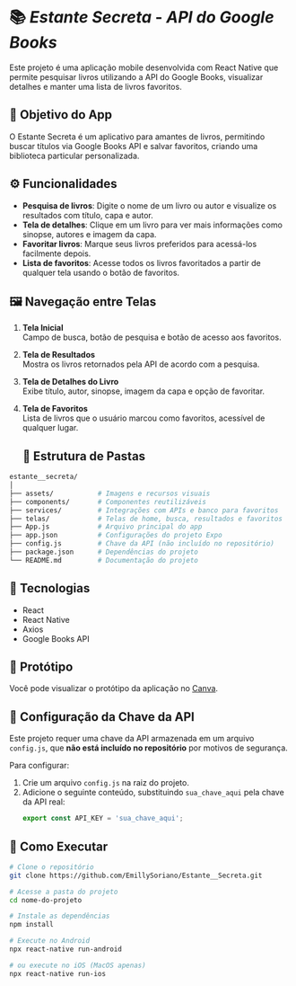# 📚 *Estante Secreta* - *API do Google Books*

Este projeto é uma aplicação mobile desenvolvida com React Native que permite pesquisar livros utilizando a API do Google Books, visualizar detalhes e manter uma lista de livros favoritos.

## 🎯 Objetivo do App

O Estante Secreta é um aplicativo para amantes de livros, permitindo buscar títulos via Google Books API e salvar favoritos, criando uma biblioteca particular personalizada.

## ⚙️ Funcionalidades

- **Pesquisa de livros**: Digite o nome de um livro ou autor e visualize os resultados com título, capa e autor.
- **Tela de detalhes**: Clique em um livro para ver mais informações como sinopse, autores e imagem da capa.
- **Favoritar livros**: Marque seus livros preferidos para acessá-los facilmente depois.
- **Lista de favoritos**: Acesse todos os livros favoritados a partir de qualquer tela usando o botão de favoritos.

## 🖼️ Navegação entre Telas

1. **Tela Inicial**  
   Campo de busca, botão de pesquisa e botão de acesso aos favoritos.

2. **Tela de Resultados**  
   Mostra os livros retornados pela API de acordo com a pesquisa.

3. **Tela de Detalhes do Livro**  
   Exibe título, autor, sinopse, imagem da capa e opção de favoritar.

4. **Tela de Favoritos**  
   Lista de livros que o usuário marcou como favoritos, acessível de qualquer lugar.

   ## 📂 Estrutura de Pastas

```bash
estante__secreta/
│
├── assets/           # Imagens e recursos visuais
├── components/       # Componentes reutilizáveis
├── services/         # Integrações com APIs e banco para favoritos
├── telas/            # Telas de home, busca, resultados e favoritos
├── App.js            # Arquivo principal do app
├── app.json          # Configurações do projeto Expo
├── config.js         # Chave da API (não incluído no repositório)
├── package.json      # Dependências do projeto
└── README.md         # Documentação do projeto
```

## 🔧 Tecnologias

- React
- React Native
- Axios
- Google Books API

## 🧪 Protótipo

Você pode visualizar o protótipo da aplicação no [Canva](https://www.canva.com/design/DAGk5fie7tM/9Vi0e6Pwx59lGyRsJWDt7g/view?utm_content=DAGk5fie7tM&utm_campaign=designshare&utm_medium=link2&utm_source=uniquelinks&utlId=ha32ba82ba3).

## 🔑 Configuração da Chave da API

Este projeto requer uma chave da API armazenada em um arquivo `config.js`, que **não está incluído no repositório** por motivos de segurança.

Para configurar:
1. Crie um arquivo `config.js` na raiz do projeto.
2. Adicione o seguinte conteúdo, substituindo `sua_chave_aqui` pela chave da API real:
   ```javascript
   export const API_KEY = 'sua_chave_aqui';

## 🚀 Como Executar

```bash
# Clone o repositório
git clone https://github.com/EmillySoriano/Estante__Secreta.git

# Acesse a pasta do projeto
cd nome-do-projeto

# Instale as dependências
npm install

# Execute no Android
npx react-native run-android

# ou execute no iOS (MacOS apenas)
npx react-native run-ios
